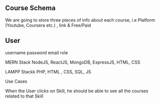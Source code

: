## Course Schema
We are going to store three pieces of info about each course, i.e Platform (Youtube, Coursera etc.) , link & Free/Paid

## User 
username
password
email
role



MERN Stack
NodeJS, ReactJS, MongoDB, ExpressJS, HTML, CSS

LAMPP Stackk
PHP, HTML , CSS, SQL, JS

Use Cases

When the User clicks on Skill, he should be able to see all the courses related to that Skill



